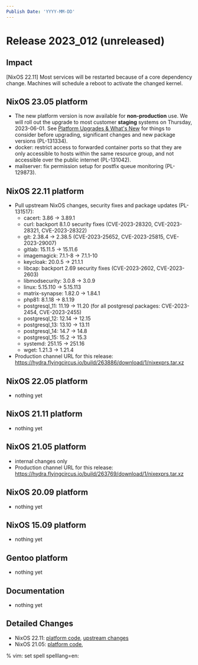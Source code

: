 ```yaml
---
Publish Date: 'YYYY-MM-DD'
---
```


# Release 2023_012 (unreleased)

## Impact

\[NixOS 22.11\] Most services will be restarted because of a core dependency change. Machines will schedule a reboot to activate the changed kernel.

## NixOS 23.05 platform

- The new platform version is now available for **non-production** use. We
  will roll out the upgrade to most customer **staging** systems on Thursday,
  2023-06-01.
  See [Platform Upgrades & What's New](https://doc.flyingcircus.io/roles/fc-23.05-dev/upgrade.html)
  for things to consider before upgrading, significant changes and new package
  versions (PL-131334).
- docker: restrict access to forwarded container ports so that they are only
  accessible to hosts within the same resource group, and not accessible over
  the public internet (PL-131042).
- mailserver: fix permission setup for postfix queue monitoring (PL-129873).

## NixOS 22.11 platform

- Pull upstream NixOS changes, security fixes and package updates (PL-131517):
  - cacert: 3.86 -> 3.89.1
  - curl: backport 8.1.0 security fixes (CVE-2023-28320, CVE-2023-28321, CVE-2023-28322)
  - git: 2.38.4 -> 2.38.5 (CVE-2023-25652, CVE-2023-25815, CVE-2023-29007)
  - gitlab: 15.11.5 -> 15.11.6
  - imagemagick: 7.1.1-8 -> 7.1.1-10
  - keycloak: 20.0.5 -> 21.1.1
  - libcap: backport 2.69 security fixes (CVE-2023-2602, CVE-2023-2603)
  - libmodsecurity: 3.0.8 -> 3.0.9
  - linux: 5.15.110 -> 5.15.113
  - matrix-synapse: 1.82.0 -> 1.84.1
  - php81: 8.1.18 -> 8.1.19
  - postgresql_11: 11.19 -> 11.20 (for all postgresql packages: CVE-2023-2454, CVE-2023-2455)
  - postgresql_12: 12.14 -> 12.15
  - postgresql_13: 13.10 -> 13.11
  - postgresql_14: 14.7 -> 14.8
  - postgresql_15: 15.2 -> 15.3
  - systemd: 251.15 -> 251.16
  - wget: 1.21.3 -> 1.21.4
- Production channel URL for this release: https://hydra.flyingcircus.io/build/263886/download/1/nixexprs.tar.xz


## NixOS 22.05 platform

- nothing yet

## NixOS 21.11 platform

- nothing yet

## NixOS 21.05 platform

- internal changes only
- Production channel URL for this release: https://hydra.flyingcircus.io/build/263769/download/1/nixexprs.tar.xz

## NixOS 20.09 platform

- nothing yet

## NixOS 15.09 platform

- nothing yet

## Gentoo platform

- nothing yet

## Documentation

- nothing yet

## Detailed Changes

- NixOS 22.11: [platform code](https://github.com/flyingcircusio/fc-nixos/compare/fc/r2023_011/22.11...e09f914989c02a675bccff6d2c49642b42ca2d18),
  [upstream changes](https://github.com/flyingcircusio/nixpkgs/compare/960dab25f0225cf9fd8f48922087d805ae649782...2ecc5d3cb589bf2968cfc0fef4b5cb3a0c23949c)
- NixOS 21.05: [platform code](https://github.com/flyingcircusio/fc-nixos/compare/fc/r2023_007/21.05...8d13dd4790c9f4c4fbaa46d2f857f2a0a4f8da86),

% vim: set spell spelllang=en:
